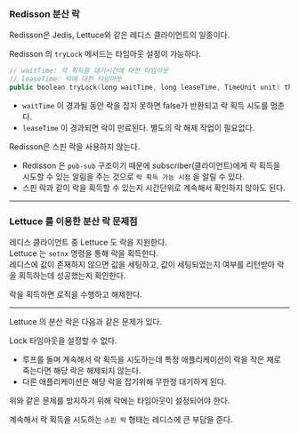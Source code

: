 ### Redisson 분산 락

Redisson은 Jedis, Lettuce와 같은 레디스 클라이언트의 일종이다.

Redisson 의 `tryLock` 메서드는 타임아웃 설정이 가능하다.

```kotlin
// waitTime: 락 획득을 대기시간에 대한 타임아웃
// leaseTime: 락에 대한 타임아웃
public boolean tryLock(long waitTime, long leaseTime, TimeUnit unit) throws InterruptedException
```

- `waitTime` 이 경과될 동안 락을 잡지 못하면 false가 반환되고 락 획득 시도를 멈춘다.
- `leaseTime` 이 경과되면 락이 만료된다. 별도의 락 해제 작업이 필요없다.

Redisson은 스핀 락을 사용하지 않는다.

- Redisson 은 `pub-sub` 구조이기 때문에 subscriber(클라이언트)에게 락 획득을 시도할 수 있는 알림을 주는 것으로 `락 획득 가능 시점` 을 알릴 수 있다.
- 스핀 락과 같이 락을 획득할 수 있는지 시간단위로 계속해서 확인하지 않아도 된다.

---

### Lettuce 를 이용한 분산 락 문제점

레디스 클라이언트 중 Lettuce 도 락을 지원한다.<br/>
Lettuce 는 `setnx` 명령을 통해 락을 획득한다.<br/>
레디스에 값이 존재하지 않으면 값을 세팅하고, 값이 세팅되었는지 여부를 리턴받아 락을 획득하는데 성공했는지 확인한다.

락을 획득하면 로직을 수행하고 해제한다.

---

Lettuce 의 분산 락은 다음과 같은 문제가 있다.

Lock 타임아웃을 설정할 수 없다.

- 루프를 돌며 계속해서 락 획득을 시도하는데 특정 애플리케이션이 락을 작은 채로 죽는다면 해당 락은 해제되지 않는다.
- 다른 애플리케이션은 해당 락을 잡기위해 무한정 대기하게 된다.

위와 같은 문제를 방지하기 위해 락에는 타임아웃이 설정되어야 한다.

계속해서 락 획득을 시도하는 `스핀 락` 형태는 레디스에 큰 부담을 준다.